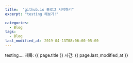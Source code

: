 ```yaml
---
title:  "github.io 블로그 시작하기"
excerpt: "testing 해보기!"

categories:
  - Blog
tags:
  - Blog
last_modified_at: 2019-04-13T08:06:00-05:00
---
```

testing....
제목: {{ page.title }}
시간: {{ page.last_modified_at }}
